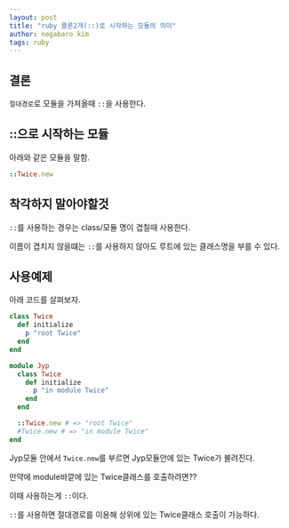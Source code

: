 ```yaml
---
layout: post
title: "ruby 콜론2개(::)로 시작하는 모듈의 의미"
author: negabaro kim
tags: ruby
---
```



## 결론

`절대경로`로 모듈을 가져올때 `::`을 사용한다.


## ::으로 시작하는 모듈

아래와 같은 모듈을 말함.

```ruby
::Twice.new
```


## 착각하지 말아야할것

`::`를 사용하는 경우는 class/모듈 명이 겹칠때 사용한다.

이름이 겹치지 않을떄는 `::`를 사용하지 않아도 루트에 있는 클래스명을 부를 수 있다.

## 사용예제


아래 코드를 살펴보자.

```ruby
class Twice
  def initialize
    p "root Twice"
  end
end

module Jyp
  class Twice
    def initialize
      p "in module Twice"
    end
  end

  ::Twice.new # => "root Twice"
  #Twice.new # => "in module Twice"
end
```

Jyp모듈 안에서 `Twice.new`를 부르면 Jyp모듈안에 있는 Twice가 불려진다.

만약에 module바깥에 있는 Twice클래스를 호출하려면??

이때 사용하는게 `::`이다.

`::`를 사용하면 절대경로를 이용해 상위에 있는 Twice클래스 호출이 가능하다.